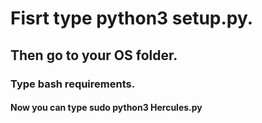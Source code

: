 # Fisrt type python3 setup.py.
## Then go to your OS folder.
### Type bash requirements.
#### Now you can type sudo python3 Hercules.py